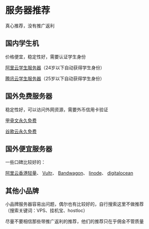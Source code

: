 # 服务器推荐

真心推荐，没有推广返利

## 国内学生机

价格便宜，稳定性好，需要认证学生身份

[阿里云学生服务器](https://promotion.aliyun.com/ntms/act/campus2018.html)（24岁以下自动获得学生身份）

[腾讯云学生服务器](https://cloud.tencent.com/act/campus)（25岁以下自动获得学生身份）

## 国外免费服务器

稳定性好，可以访问外网资源，需要外币信用卡验证

[甲骨文永久免费](https://www.oracle.com/cloud/free/)

[谷歌云永久免费](https://console.cloud.google.com/freetrial)

## 国外便宜服务器

一些口碑比较好的：

[阿里云香港轻量](https://common-buy.aliyun.com/?commodityCode=swas&regionId=cn-hongkong#/buy)、
[Vultr](https://www.vultr.com/products/cloud-compute/)、
[Bandwagon](https://bandwagonhost.com/)、
[linode](https://www.linode.com)、
[digitalocean](https://www.digitalocean.com/)

## 其他小品牌

小品牌服务器容易出问题，偶尔也有比较好的，自行搜索这里不做推荐  
（搜索关键词：VPS、挂机宝、hostloc）

尽量不要相信那些带推广返利的推荐，他们的推荐只在乎佣金不管质量
